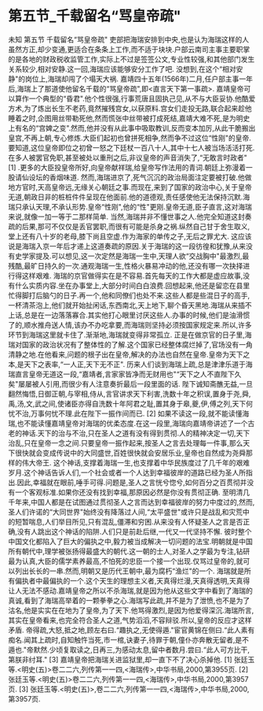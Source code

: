 # 第五节_千载留名“骂皇帝疏"

未知
第五节
千载留名“骂皇帝疏"
吏部把海瑞安排到中央,也是认为海瑞这样的人虽然方正,却少变通,更适合在条条上工作,而不适于块块.户部云南司主事主要职掌的是各地的财政税收监管工作,实际上不过是签签公文,专业性较强,和其他部门发生关系较少,相对安静.这一回,海瑞应该能够安分工作了吧.
没想到,在这个“相对安静"的岗位上,海瑞却闯了个塌天大祸.
嘉靖四十五年(1566年)二月,任户部主事一年后,海瑞上了那道使他留名千载的“骂皇帝疏",即<直言天下第一事疏>.
嘉靖皇帝可以算作一个典型的“昏君".他个性很强,行事荒唐且固执己见,从不与大臣妥协.他酷爱方术,为了炼出长生不老药,竟然摧残宫女,以获原料.宫女们走投无路,联合起来趁他睡着之时,企图用丝带勒死他,然而慌张中丝带被打成死结,嘉靖大难不死,是为明史上有名的“宫婢之变".然而,他并没有从此事中吸取教训,反而变本加厉,从此干脆搬出皇宫,不再上朝,专心修炼.大臣们起初也曾拼死相争,然而争不过这位“性刚"的皇帝.要知道,这位皇帝即位之初曾一怒之下廷杖一百八十人,其中十七人被当场活活打死.在多人被罢官免职,甚至被处以重刑之后,非议皇帝的声音消失了,“无敢言时政者"
[1]
.更多的大臣投皇帝所好,向皇帝献祥瑞,给皇帝写作法用的青词.朝廷上弥漫着一股请仙设坛的香烟味道.
然而,海瑞进京了,死气沉沉的政治局面注定要被打破.他做地方官时,天高皇帝远,无缘关心朝廷之事.而现在,来到了国家的政治中心,关于皇帝无道,朝政日非的桩桩件件呈现在他面前.他的道德观,责任感使他无法保持沉默.海瑞只承认天理,不承认形势.皇帝“性刚",他的“性"更刚.皇帝无道,臣子直言,这对海瑞来说,就像一加一等于二那样简单.
当然,海瑞并非不懂世事之人.他完全知道这封奏疏的后果,那可不仅仅是丢官罢职,而很有可能是杀身之祸.纵然自己甘于舍生取义,堂上还有八十岁的老母,膝下尚且空虚.作为海家的单传之子,无后之罪尤大.
这应该说是海瑞入京一年后才递上这道奏疏的原因.关于海瑞的这一段彷徨和犹豫,从来没有史学家提及.可以想见,这一次定然是海瑞一生中,天理人欲“交战胸中"最激烈,最残酷,最旷日持久的一次.通观海瑞一生,性格火暴易冲动的他,还没有哪一次抉择进行得这样艰难.
海瑞的京官做得实在是不容易.首先每天的工作大都是虚应故事,没有什么实质内容.坐在办事堂上,大部分时间白白浪费.回想起来,他还是留恋在县里忙得脚打后脑勺的日子.再一个,他和同僚们也处不来.这些人都是些混日子的高手,一杯清茶泡上,他们就开始扯闲话,东西南北,天上地下,聊个昏天黑地.海瑞从来插不上话,总是在一边落落寡合.其实他打心眼里讨厌这些人.办事的时候,他们是油滑惯了的,顺水推舟送人情,该办不办吃拿要,而海瑞则坚持必须按国家规定来.所以,许多环节到海瑞这里就卡住了.渐渐地,海瑞就变得非常孤立.
正是在做京官的日子里,海瑞对国家的政治状况有了整体性的了解.这个国家已经整体腐烂掉了,官场没有一角清静之地.在他看来,问题的根子出在皇帝,解决的办法也自然在皇帝.皇帝为天下之本,是天下之表率,“一人正,天下无不正".
历来人们谈到海瑞上疏,总是津津乐道于海瑞直言皇帝无道这一段,“嘉靖者,言家家皆净而无财用也"“天下之人不直陛下久矣"屡屡被人引用,而很少有人注意奏折最后一段里面的话.
陛下诚知斋醮无益,一旦翻然悔悟,日御正朝,与宰相,侍从,言官讲求天下利害,洗数十年之积误,置身于尧,舜,禹,汤,文,武之间,使诸臣亦得自洗数十年阿君之耻,置其身于皋,夔,伊,傅之列,天下何忧不治,万事何忧不理.此在陛下一振作间而已.
[2]
如果不读这一段,就不能读懂海瑞,也不能读懂嘉靖皇帝对海瑞的优柔态度.在这一段里,海瑞向嘉靖帝讲述了一个古老的神话.天下的治与不治,只在圣人之道有没有得到贯彻.人的精神决定一切,天下治乱,只在皇帝一念之间.只要皇帝一振作起来,按圣人之言去处理每一件事,那么天下很快就会变成传说中的大同盛世,百姓很快就会安居乐业,皇帝也自然成为尧舜那样的伟大帝王.
这个神话,支撑着海瑞一生,也支撑着中华民族度过了几千年的艰难岁月.这个神话告诉人们,一个社会或者一个人达到幸福彼岸的道路已经为圣人所指出.因此,幸福就在眼前,唾手可得.问题是,圣人之言恍兮惚兮,如何百分之百贯彻并没有一个客观标准.如果你还没有找到幸福,那原因必然是你没有贯彻正确.
至明清几千年来,中国人都是在试图通过贯彻圣人之言而达到幸福彼岸的努力中度过的,然而,圣人们许诺的“大同世界"始终没有降落过人间,“太平盛世"或许只是战乱和灾荒中的短暂喘息,人们举目所见,只有混乱,僵滞和穷困.从来没有人怀疑圣人之言是否正确,没有人跳出这个神话的陷阱.人们只是前赴后继,一代又一代坚持不懈.
彼时整个中国文化都陷入了巨大的偏执之中,毅力被当成解决一切问题的法宝.明朝就是中国所有朝代中,理学被张扬得最盛大的朝代.这一朝的士人,对圣人之学最为专注,钻研最为认真,大臣的儒学素养最高,不怕死的忠臣一个接一个出现.仅骂过皇帝的,就可以列出长长的一串.然而,明朝又是历代王朝中,最为腐朽“渔烂"的一个.
海瑞就是所有偏执者中最偏执的一个.这个天生的理想主义者,天真得烂漫,天真得透明,天真得让人无法不感动.嘉靖皇帝之所以不杀海瑞,就是因为他从这些文字中看到了海瑞的真诚,看到了海瑞高举着的一颗拳拳之心.海瑞写此疏,并不是为了泄愤,也不是为了沽名,他是实实在在地为了皇帝,为了天下.他骂得激烈,是因为他爱得深沉.海瑞所言,其实在皇帝看来,也完全符合圣人之道,气势滔滔,不容辩驳.所以,皇帝的反应才这样矛盾.
帝得疏,大怒,抵之地,顾左右曰.“趣执之,无使得遁."宦官黄锦在侧曰.“此人素有痴名.闻其上疏时,自知触忤当死,市一棺,诀妻子,待罪于朝,僮仆亦奔散无留者,是不遁也."帝默然.少顷复取读之,日再三,为感动太息,留中者数月.尝曰.“此人可方比干,第朕非纣耳."
[3]
嘉靖皇帝把海瑞关进监狱里,却一直下不了决心杀掉他.
[1]
张廷玉等.<明史(五)>卷二二六,列传第一一四,<海瑞传>,中华书局,2000,第3955页.
[2]
张廷玉等.<明史(五)>卷二二六,列传第一一四,<海瑞传>,中华书局,2000,第3957页.
[3]
张廷玉等.<明史(五)>,卷二二六,列传第一一四,<海瑞传>,中华书局,2000,第3957页.